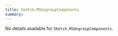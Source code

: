 ```yaml
---
title: Sketch.MSUngroupComponents
summary:
---
```


No details available for `Sketch.MSUngroupComponents`.
